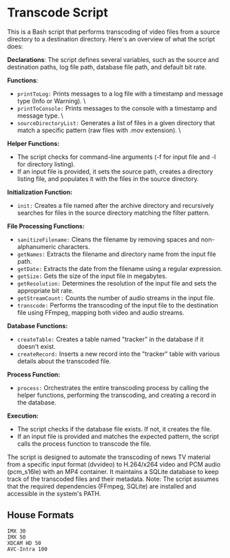 # Transcode Script

This is a Bash script that performs transcoding of video files from a source directory to a destination directory. Here's an overview of what the script does:

**Declarations**: The script defines several variables, such as the source and destination paths, log file path, database file path, and default bit rate.

**Functions**:

* `printToLog:` Prints messages to a log file with a timestamp and message type (Info or Warning). \
* `printToConsole:` Prints messages to the console with a timestamp and message type. \
* `sourceDirectoryList:` Generates a list of files in a given directory that match a specific pattern (raw files with .mov extension). \

**Helper Functions:**

* The script checks for command-line arguments (-f for input file and -l for directory listing).
* If an input file is provided, it sets the source path, creates a directory listing file, and populates it with the files in the source directory.

**Initialization Function:**

* `init:` Creates a file named after the archive directory and recursively searches for files in the source directory matching the filter pattern.
  
**File Processing Functions:**

* `sanitizeFilename:` Cleans the filename by removing spaces and non-alphanumeric characters.
* `getNames:` Extracts the filename and directory name from the input file path.
* `getDate:` Extracts the date from the filename using a regular expression.
* `getSize:` Gets the size of the input file in megabytes.
* `getResolution:` Determines the resolution of the input file and sets the appropriate bit rate.
* `getStreamCount:` Counts the number of audio streams in the input file.
* `transcode:` Performs the transcoding of the input file to the destination file using FFmpeg, mapping both video and audio streams.
  
**Database Functions:**

* `createTable:` Creates a table named "tracker" in the database if it doesn't exist.
* `createRecord:` Inserts a new record into the "tracker" table with various details about the transcoded file.
  
**Process Function:**

* `process:` Orchestrates the entire transcoding process by calling the helper functions, performing the transcoding, and creating a record in the database.

**Execution:**

* The script checks if the database file exists. If not, it creates the file.
* If an input file is provided and matches the expected pattern, the script calls the process function to transcode the file.

The script is designed to automate the transcoding of news TV material from a specific input format (dvvideo) to H.264/x264 video and PCM audio (pcm_s16le) with an MP4 container. It maintains a SQLite database to keep track of the transcoded files and their metadata.
Note: The script assumes that the required dependencies (FFmpeg, SQLite) are installed and accessible in the system's PATH.

## House Formats

```
IMX 30
IMX 50
XDCAM HD 50
AVC-Intra 100
```
